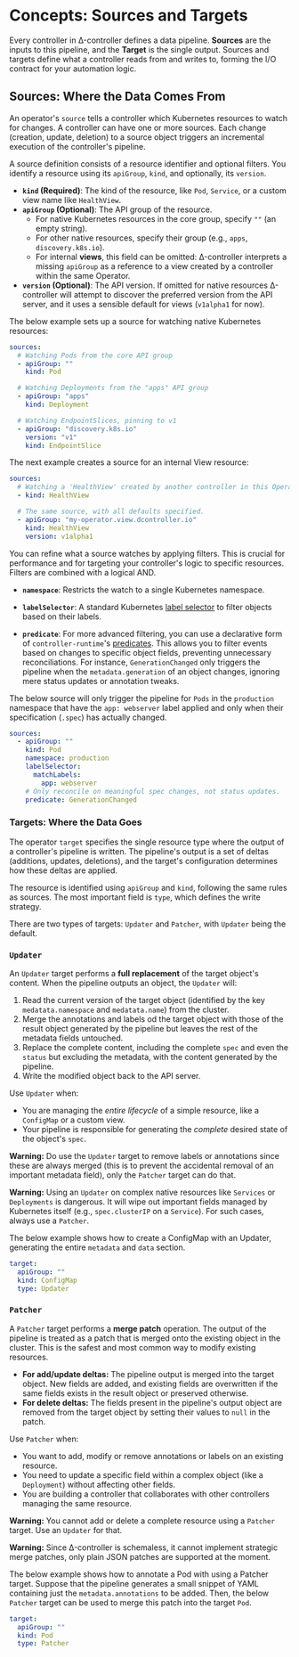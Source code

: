 # Concepts: Sources and Targets

Every controller in Δ-controller defines a data pipeline. **Sources** are the inputs to this pipeline, and the **Target** is the single output. Sources and targets define what a controller reads from and writes to, forming the I/O contract for your automation logic.

## Sources: Where the Data Comes From

An operator's `source` tells a controller which Kubernetes resources to watch for changes. A controller can have one or more sources. Each change (creation, update, deletion) to a source object triggers an incremental execution of the controller's pipeline.

A source definition consists of a resource identifier and optional filters. You identify a resource using its `apiGroup`, `kind`, and optionally, its `version`.

*   **`kind` (Required)**: The kind of the resource, like `Pod`, `Service`, or a custom view name like `HealthView`.
*   **`apiGroup` (Optional)**: The API group of the resource.
    *   For native Kubernetes resources in the core group, specify `""` (an empty string).
    *   For other native resources, specify their group (e.g., `apps`, `discovery.k8s.io`).
    *   For internal **views**, this field can be omitted: Δ-controller interprets a missing `apiGroup` as a reference to a view created by a controller within the same Operator.
*   **`version` (Optional)**: The API version. If omitted for native resources Δ-controller will attempt to discover the preferred version from the API server, and it uses a sensible default for views (`v1alpha1` for now).

The below example sets up a source for watching native Kubernetes resources:
```yaml
sources:
  # Watching Pods from the core API group
  - apiGroup: ""
    kind: Pod

  # Watching Deployments from the "apps" API group
  - apiGroup: "apps"
    kind: Deployment

  # Watching EndpointSlices, pinning to v1
  - apiGroup: "discovery.k8s.io"
    version: "v1"
    kind: EndpointSlice
```

The next example creates a source for an internal View resource:
```yaml
sources:
  # Watching a 'HealthView' created by another controller in this Operator. Note the absence of apiGroup.
  - kind: HealthView

  # The same source, with all defaults specified.
  - apiGroup: "my-operator.view.dcontroller.io"
    kind: HealthView
    version: v1alpha1
```

You can refine what a source watches by applying filters. This is crucial for performance and for targeting your controller's logic to specific resources. Filters are combined with a logical AND.

*   **`namespace`**: Restricts the watch to a single Kubernetes namespace.

*   **`labelSelector`**: A standard Kubernetes [label selector](https://kubernetes.io/docs/concepts/overview/working-with-objects/labels/#label-selectors) to filter objects based on their labels.

*   **`predicate`**: For more advanced filtering, you can use a declarative form of `controller-runtime`'s [predicates](https://pkg.go.dev/sigs.k8s.io/controller-runtime/pkg/predicate). This allows you to filter events based on changes to specific object fields, preventing unnecessary reconciliations. For instance, `GenerationChanged` only triggers the pipeline when the `metadata.generation` of an object changes, ignoring mere status updates or annotation tweaks.

The below source will only trigger the pipeline for `Pods` in the `production` namespace that have the `app: webserver` label applied and only when their specification (`.spec`) has actually changed.

```yaml
sources:
  - apiGroup: ""
    kind: Pod
    namespace: production
    labelSelector:
      matchLabels:
        app: webserver
    # Only reconcile on meaningful spec changes, not status updates.
    predicate: GenerationChanged
```

### Targets: Where the Data Goes

The operator `target` specifies the single resource type where the output of a controller's pipeline is written. The pipeline's output is a set of deltas (additions, updates, deletions), and the target's configuration determines how these deltas are applied.

The resource is identified using `apiGroup` and `kind`, following the same rules as sources. The most important field is `type`, which defines the write strategy.

There are two types of targets: `Updater` and `Patcher`, with `Updater` being the default.

### **`Updater`**

An `Updater` target performs a **full replacement** of the target object's content. When the pipeline outputs an object, the `Updater` will:
1.  Read the current version of the target object (identified by the key `medatata.namespace` and `medatata.name`) from the cluster.
2.  Merge the annotations and labels od the target object with those of the result object generated by the pipeline but leaves the rest of the metadata fields untouched.
3.  Replace the complete content, including the complete `spec` and even the `status` but excluding the metadata, with the content generated by the pipeline.
4.  Write the modified object back to the API server.

Use `Updater` when:
*   You are managing the *entire lifecycle* of a simple resource, like a `ConfigMap` or a custom view.
*   Your pipeline is responsible for generating the *complete* desired state of the object's `spec`.

**Warning:** Do use the `Updater` target to remove labels or annotations since these are always merged (this is to prevent the accidental removal of an important metadata field), only the `Patcher` target can do that.

**Warning:** Using an `Updater` on complex native resources like `Services` or `Deployments` is dangerous. It will wipe out important fields managed by Kubernetes itself (e.g., `spec.clusterIP` on a `Service`). For such cases, always use a `Patcher`.

The below example shows how to create a ConfigMap with an Updater, generating the entire `metadata` and `data` section.

```yaml
target:
  apiGroup: ""
  kind: ConfigMap
  type: Updater
```

### **`Patcher`**

A `Patcher` target performs a **merge patch** operation. The output of the pipeline is treated as a patch that is merged onto the existing object in the cluster. This is the safest and most common way to modify existing resources.

*   **For add/update deltas:** The pipeline output is merged into the target object. New fields are added, and existing fields are overwritten if the same fields exists in the result object or preserved otherwise.
*   **For delete deltas:** The fields present in the pipeline's output object are removed from the target object by setting their values to `null` in the patch.

Use `Patcher` when:
*   You want to add, modify or remove annotations or labels on an existing resource.
*   You need to update a specific field within a complex object (like a `Deployment`) without affecting other fields.
*   You are building a controller that collaborates with other controllers managing the same resource.

**Warning:** You cannot add or delete a complete resource using a `Patcher` target. Use an `Updater` for that.

**Warning:** Since Δ-controller is schemaless, it cannot implement strategic merge patches, only plain JSON patches are supported at the moment.

The below example shows how to annotate a Pod with using a Patcher target. Suppose that the pipeline generates a small snippet of YAML containing just the `metadata.annotations` to be added. Then, the below `Patcher` target can be used to merge this patch into the target `Pod`.

```yaml
target:
  apiGroup: ""
  kind: Pod
  type: Patcher
```
